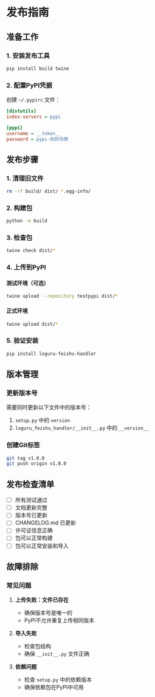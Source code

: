 # 发布指南

## 准备工作

### 1. 安装发布工具

```bash
pip install build twine
```

### 2. 配置PyPI凭据

创建 `~/.pypirc` 文件：

```ini
[distutils]
index-servers = pypi

[pypi]
username = __token__
password = pypi-你的令牌
```

## 发布步骤

### 1. 清理旧文件

```bash
rm -rf build/ dist/ *.egg-info/
```

### 2. 构建包

```bash
python -m build
```

### 3. 检查包

```bash
twine check dist/*
```

### 4. 上传到PyPI

#### 测试环境（可选）

```bash
twine upload --repository testpypi dist/*
```

#### 正式环境

```bash
twine upload dist/*
```

### 5. 验证安装

```bash
pip install loguru-feishu-handler
```

## 版本管理

### 更新版本号

需要同时更新以下文件中的版本号：

1. `setup.py` 中的 `version`
2. `loguru_feishu_handler/__init__.py` 中的 `__version__`

### 创建Git标签

```bash
git tag v1.0.0
git push origin v1.0.0
```

## 发布检查清单

- [ ] 所有测试通过
- [ ] 文档更新完整
- [ ] 版本号已更新
- [ ] CHANGELOG.md 已更新
- [ ] 许可证信息正确
- [ ] 包可以正常构建
- [ ] 包可以正常安装和导入

## 故障排除

### 常见问题

1. **上传失败：文件已存在**
   - 确保版本号是唯一的
   - PyPI不允许重复上传相同版本

2. **导入失败**
   - 检查包结构
   - 确保 `__init__.py` 文件正确

3. **依赖问题**
   - 检查 `setup.py` 中的依赖版本
   - 确保依赖包在PyPI中可用 
